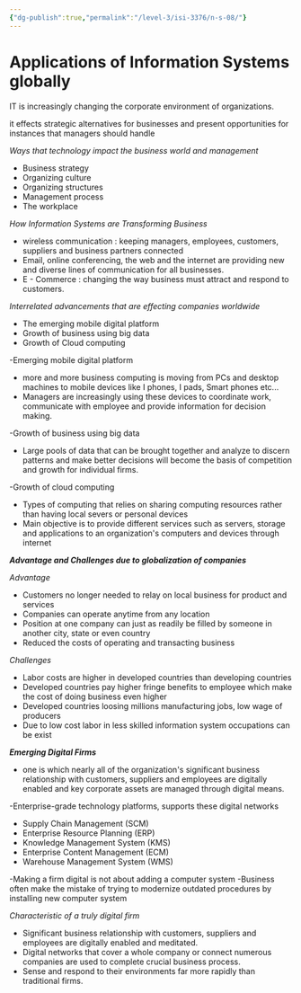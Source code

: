 ```yaml
---
{"dg-publish":true,"permalink":"/level-3/isi-3376/n-s-08/"}
---
```



# Applications of Information Systems globally

IT is increasingly changing the corporate environment of organizations.

it effects strategic alternatives for businesses and present opportunities for instances that managers should handle


*Ways that technology impact the business world and management*

- Business strategy 
- Organizing culture
- Organizing structures
- Management process
- The workplace


*How Information Systems are Transforming Business*

- wireless communication : keeping managers, employees, customers, suppliers and business partners connected
- Email, online conferencing, the web and the internet are providing new and diverse lines of communication for all businesses.
- E - Commerce : changing the way business must attract and respond to customers.


*Interrelated advancements that are effecting companies worldwide*

- The emerging mobile digital platform
- Growth of business using big data
- Growth of Cloud computing

-Emerging mobile digital platform
- more and more business computing is moving from PCs and desktop machines to mobile devices like I phones, I pads, Smart phones etc... 
- Managers are increasingly using these devices to coordinate work, communicate with employee and provide information for decision making.

-Growth of business using big data
- Large pools of data that can be brought together and analyze to discern patterns and make better decisions will become the basis of competition and growth for individual firms.

-Growth of cloud computing
- Types of computing that relies on sharing computing resources rather than having local severs or personal devices
- Main objective is to provide different services such as servers, storage and applications to an organization's computers and devices through internet


***Advantage and Challenges due to globalization of companies***

*Advantage*
- Customers no longer needed to relay on local business for product and services
- Companies can operate anytime from any location
- Position at one company can just as readily be filled by someone in another city, state or even country
- Reduced the costs of operating and transacting business

*Challenges*
- Labor costs are higher in developed countries than developing countries
- Developed countries pay higher fringe benefits to employee which make the cost of doing business even higher
- Developed countries loosing millions manufacturing jobs, low wage of producers
- Due to low cost labor in less skilled information system occupations can be exist


***Emerging Digital Firms***


- one is which nearly all of the organization's significant business relationship with customers, suppliers and employees are digitally enabled and key corporate assets are managed through digital means.

-Enterprise-grade technology platforms, supports these digital networks

- Supply Chain Management (SCM)
- Enterprise Resource Planning (ERP)
- Knowledge Management System (KMS)
- Enterprise Content Management (ECM)
- Warehouse Management System (WMS)

-Making a firm digital is not about adding a computer system
-Business often make the mistake of trying  to modernize outdated procedures by installing new computer system


*Characteristic of a truly digital firm*

- Significant business relationship with customers, suppliers and employees are digitally enabled and meditated.
- Digital networks that cover a whole company or connect numerous companies are used to complete crucial business process.
- Sense and respond to their environments far more rapidly than traditional firms.


